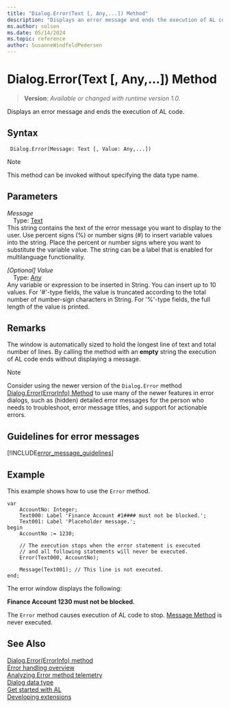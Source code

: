 ```yaml
---
title: "Dialog.Error(Text [, Any,...]) Method"
description: "Displays an error message and ends the execution of AL code."
ms.author: solsen
ms.date: 05/14/2024
ms.topic: reference
author: SusanneWindfeldPedersen
---
```

[//]: # (START>DO_NOT_EDIT)
[//]: # (IMPORTANT:Do not edit any of the content between here and the END>DO_NOT_EDIT.)
[//]: # (Any modifications should be made in the .xml files in the ModernDev repo.)
# Dialog.Error(Text [, Any,...]) Method
> **Version**: _Available or changed with runtime version 1.0._

Displays an error message and ends the execution of AL code.


## Syntax
```AL
 Dialog.Error(Message: Text [, Value: Any,...])
```
> [!NOTE]
> This method can be invoked without specifying the data type name.
## Parameters
*Message*  
&emsp;Type: [Text](../text/text-data-type.md)  
This string contains the text of the error message you want to display to the user. Use percent signs (%) or number signs (#) to insert variable values into the string. Place the percent or number signs where you want to substitute the variable value. The string can be a label that is enabled for multilanguage functionality.  

*[Optional] Value*  
&emsp;Type: [Any](../any/any-data-type.md)  
Any variable or expression to be inserted in String. You can insert up to 10 values. For '#'-type fields, the value is truncated according to the total number of number-sign characters in String. For '%'-type fields, the full length of the value is printed.  



[//]: # (IMPORTANT: END>DO_NOT_EDIT)
## Remarks  

The window is automatically sized to hold the longest line of text and total number of lines. By calling the method with an **empty** string the execution of AL code ends without displaying a message. 

> [!NOTE]
> Consider using the newer version of the `Dialog.Error` method [Dialog.Error(ErrorInfo) Method](dialog-error-errorinfo-method.md) to use many of the newer features in error dialogs, such as (hidden) detailed error messages for the person who needs to troubleshoot, error message titles, and support for actionable errors.

## Guidelines for error messages

[!INCLUDE[error_message_guidelines](../../includes/include-error-message-guidelines.md)]

## Example  

This example shows how to use the `Error` method. 
 
```al
var
    AccountNo: Integer;
    Text000: Label 'Finance Account #1#### must not be blocked.';
    Text001: Label 'Placeholder message.';   
begin 
    AccountNo := 1230;  

    // The execution stops when the error statement is executed  
    // and all following statements will never be executed.  
    Error(Text000, AccountNo);  

    Message(Text001); // This line is not executed.  
end;
```  

The error window displays the following:  

**Finance Account 1230 must not be blocked.**  

The `Error` method causes execution of AL code to stop. [Message Method](../../methods-auto/dialog/dialog-message-method.md) is never executed.  

## See Also
[Dialog.Error(ErrorInfo) method](dialog-error-errorinfo-method.md)   
[Error handling overview](../../devenv-al-error-handling.md)  
[Analyzing Error method telemetry](../../../administration/telemetry-error-method-trace.md)   
[Dialog data type](dialog-data-type.md)  
[Get started with AL](../../devenv-get-started.md)  
[Developing extensions](../../devenv-dev-overview.md)  
